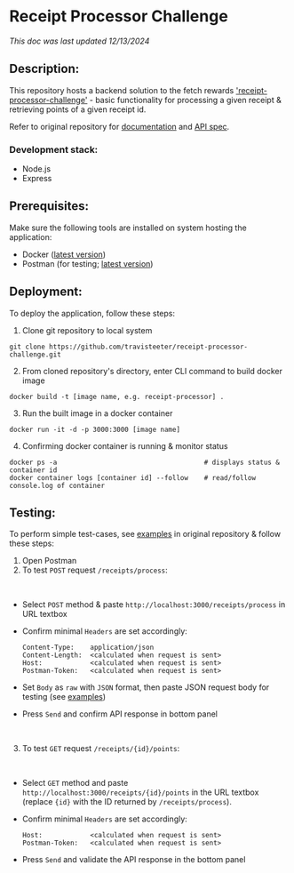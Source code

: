 # Receipt Processor Challenge
_This doc was last updated 12/13/2024_

## Description:
This repository hosts a backend solution to the fetch rewards ['receipt-processor-challenge'](https://github.com/fetch-rewards/receipt-processor-challenge) - basic functionality for processing a given receipt & retrieving points of a given receipt id.

Refer to original repository for [documentation](https://github.com/fetch-rewards/receipt-processor-challenge/blob/main/README.md) and [API spec](https://github.com/fetch-rewards/receipt-processor-challenge/blob/main/api.yml).

### Development stack:

* Node.js
* Express

## Prerequisites:

Make sure the following tools are installed on system hosting the application:
* Docker ([latest version](https://docs.docker.com/get-started/get-docker/))
* Postman (for testing; [latest version](https://www.postman.com/downloads/))

## Deployment:

To deploy the application, follow these steps:
1. Clone git repository to local system
```
git clone https://github.com/travisteeter/receipt-processor-challenge.git
```
2. From cloned repository's directory, enter CLI command to build docker image
```
docker build -t [image name, e.g. receipt-processor] .
```
3. Run the built image in a docker container
```
docker run -it -d -p 3000:3000 [image name]
```
4. Confirming docker container is running & monitor status
```
docker ps -a                                     # displays status & container id
docker container logs [container id] --follow    # read/follow console.log of container
```

## Testing:

To perform simple test-cases, see [examples](https://github.com/fetch-rewards/receipt-processor-challenge/blob/main/README.md) in original repository & follow these steps:
1. Open Postman
2. To test `POST` request `/receipts/process`:

<br />
   
  - Select `POST` method & paste `http://localhost:3000/receipts/process` in URL textbox
  - Confirm minimal `Headers` are set accordingly:
    ```
    Content-Type:    application/json
    Content-Length:  <calculated when request is sent>
    Host:            <calculated when request is sent>
    Postman-Token:   <calculated when request is sent>
    ```

  - Set `Body` as `raw` with `JSON` format, then paste JSON request body for testing (see [examples](https://github.com/fetch-rewards/receipt-processor-challenge/blob/main/README.md))
  - Press `Send` and confirm API response in bottom panel

<br />

3. To test `GET` request `/receipts/{id}/points`:

<br />

  - Select `GET` method and paste `http://localhost:3000/receipts/{id}/points` in the URL textbox (replace `{id}` with the ID returned by `/receipts/process`).
  
  - Confirm minimal `Headers` are set accordingly:

    ```
    Host:            <calculated when request is sent>
    Postman-Token:   <calculated when request is sent>
    ```
  - Press `Send` and validate the API response in the bottom panel
    
